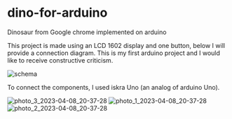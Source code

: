 # dino-for-arduino
Dinosaur from Google chrome implemented on arduino

This project is made using an LCD 1602 display and one button, below I will provide a connection diagram. This is my first arduino project and I would like to receive constructive criticism.

![schema](https://user-images.githubusercontent.com/67878832/230729443-2ac257a7-b1ec-4659-a696-fa20ebe2ef4e.png)

To connect the components, I used iskra Uno (an analog of arduino Uno).

![photo_3_2023-04-08_20-37-28](https://user-images.githubusercontent.com/67878832/230730064-4b2e28d0-5f0e-41f1-a58e-0b6d1e9523ec.jpg)
![photo_1_2023-04-08_20-37-28](https://user-images.githubusercontent.com/67878832/230730068-ad7ce82e-1a31-4b27-a0b8-847a32ec21a0.jpg)
![photo_2_2023-04-08_20-37-28](https://user-images.githubusercontent.com/67878832/230730072-a8740571-e267-4448-ad44-ff66f854d628.jpg)
